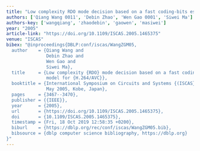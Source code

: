```yaml
---
title: "Low complexity RDO mode decision based on a fast coding-bits estimation model for H. 264/AVC"
authors: ['Qiang Wang 0011', 'Debin Zhao', 'Wen Gao 0001', 'Siwei Ma']
authors-key: ['wangqiang', 'zhaodebin', 'gaowen', 'masiwei']
year: "2005"
article-link: "https://doi.org/10.1109/ISCAS.2005.1465375"
venue: "ISCAS"
bibex: "@inproceedings{DBLP:conf/iscas/WangZGM05,
  author    = {Qiang Wang and
               Debin Zhao and
               Wen Gao and
               Siwei Ma},
  title     = {Low complexity {RDO} mode decision based on a fast coding-bits estimation
               model for {H.264/AVC}},
  booktitle = {International Symposium on Circuits and Systems {(ISCAS} 2005), 23-26
               May 2005, Kobe, Japan},
  pages     = {3467--3470},
  publisher = {{IEEE}},
  year      = {2005},
  url       = {https://doi.org/10.1109/ISCAS.2005.1465375},
  doi       = {10.1109/ISCAS.2005.1465375},
  timestamp = {Fri, 18 Oct 2019 12:58:35 +0200},
  biburl    = {https://dblp.org/rec/conf/iscas/WangZGM05.bib},
  bibsource = {dblp computer science bibliography, https://dblp.org}
}"
---
```

